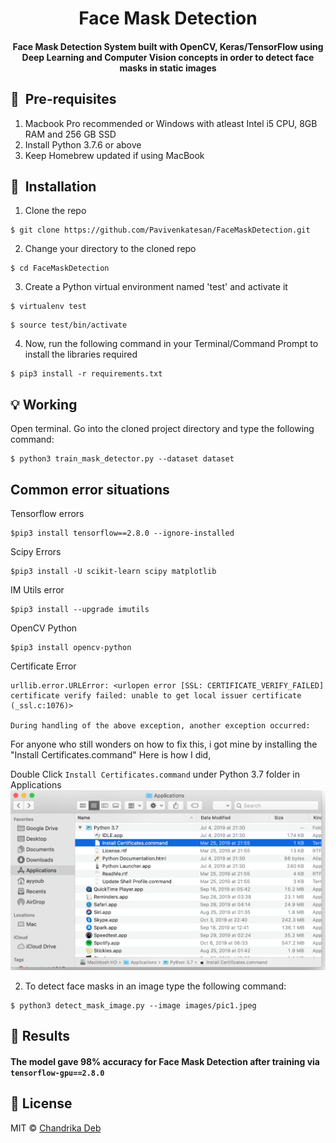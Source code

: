 <h1 align="center">Face Mask Detection</h1>

<div align= "center">
  <h4>Face Mask Detection System built with OpenCV, Keras/TensorFlow using Deep Learning and Computer Vision concepts in order to detect face masks in static images </h4>
</div>

## 🚀&nbsp; Pre-requisites
1. Macbook Pro recommended or Windows with atleast Intel i5 CPU, 8GB RAM and 256 GB SSD
2. Install Python 3.7.6 or above
3. Keep Homebrew updated if using MacBook

## 🚀&nbsp; Installation
1. Clone the repo
```
$ git clone https://github.com/Pavivenkatesan/FaceMaskDetection.git
```

2. Change your directory to the cloned repo 
```
$ cd FaceMaskDetection
```

3. Create a Python virtual environment named 'test' and activate it
```
$ virtualenv test
```
```
$ source test/bin/activate
```

4. Now, run the following command in your Terminal/Command Prompt to install the libraries required
```
$ pip3 install -r requirements.txt
```


## :bulb: Working

Open terminal. Go into the cloned project directory and type the following command:
```
$ python3 train_mask_detector.py --dataset dataset
```

## Common error situations
Tensorflow errors
```
$pip3 install tensorflow==2.8.0 --ignore-installed
```
Scipy Errors

```
$pip3 install -U scikit-learn scipy matplotlib
```

IM Utils error

```
$pip3 install --upgrade imutils
```

OpenCV Python
```
$pip3 install opencv-python
```

Certificate Error

```
urllib.error.URLError: <urlopen error [SSL: CERTIFICATE_VERIFY_FAILED] certificate verify failed: unable to get local issuer certificate (_ssl.c:1076)>

During handling of the above exception, another exception occurred:
```

For anyone who still wonders on how to fix this, i got mine by installing the "Install Certificates.command"
Here is how I did,

Double Click `Install Certificates.command` under Python 3.7 folder in Applications
![](images/hello.png)

2. To detect face masks in an image type the following command: 
```
$ python3 detect_mask_image.py --image images/pic1.jpeg
```

## :key: Results

#### The model gave 98% accuracy for Face Mask Detection after training via <code>tensorflow-gpu==2.8.0</code>

## :eyes: License
MIT © [Chandrika Deb](https://github.com/PaviVenkatesan/FaceMaskDetection/blob/master/LICENSE)

